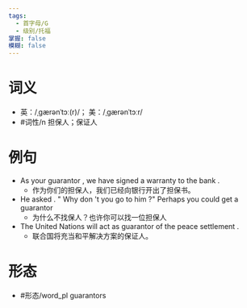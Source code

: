 ```yaml
---
tags:
  - 首字母/G
  - 级别/托福
掌握: false
模糊: false
---
```

# 词义
- 英：/ˌɡærənˈtɔː(r)/； 美：/ˌɡærənˈtɔːr/
- #词性/n  担保人；保证人
# 例句
- As your guarantor , we have signed a warranty to the bank .
	- 作为你们的担保人，我们已经向银行开出了担保书。
- He asked . " Why don 't you go to him ?" Perhaps you could get a guarantor
	- 为什么不找保人？也许你可以找一位担保人
- The United Nations will act as guarantor of the peace settlement .
	- 联合国将充当和平解决方案的保证人。
# 形态
- #形态/word_pl guarantors
